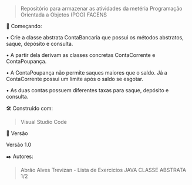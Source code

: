 > Repositório para armazenar as atividades da metéria Programação Orientada a Objetos (POO) FACENS

🚀 Começando:

• Crie a classe abstrata ContaBancaria que possui os métodos abstratos, saque, depósito e consulta.

• A partir dela derivam as classes concretas ContaCorrente e ContaPoupança.

• A ContaPoupança não permite saques maiores que o saldo. Já a ContaCorrente possui um limite após o saldo se esgotar.

• As duas contas possuem diferentes taxas para saque, depósito e consulta.

🛠️ Construído com:

> Visual Studio Code

📌 Versão

Versão 1.0

✒️ Autores:

> Abrão Alves Trevizan - Lista de Exercicios JAVA CLASSE ABSTRATA 1/2
